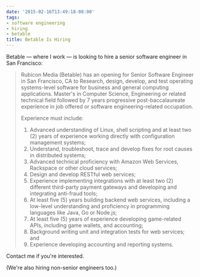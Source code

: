 ```yaml
---
date: '2015-02-16T13:49:18-08:00'
tags:
- software engineering
- hiring
- betable
title: Betable Is Hiring
---
```


Betable — where I work — is looking to hire a senior software engineer in San Francisco:

>Rubicon Media (Betable) has an opening for Senior Software Engineer in San Francisco, CA to Research, design, develop, and test operating systems-level software for business and general computing applications. Master's in Computer Science, Engineering or related technical field followed by 7 years progressive post-baccalaureate experience in job offered or software engineering-related occupation.
>
>Experience must include:
>
>  1. Advanced understanding of Linux, shell scripting and at least two (2) years of experience working directly with configuration management systems;
>  2. Understand, troubleshoot, trace and develop fixes for root causes in distributed systems;
>  3. Advanced technical proficiency with Amazon Web Services, Rackspace or other cloud services;
>  4. Design and develop RESTful web services;
>  5. Experience implementing integrations with at least two (2) different third-party payment gateways and developing and integrating anti-fraud tools;
>  6. At least five (5) years building backend web services, including a low-level understanding and proficiency in programming languages like Java, Go or Node.js;
>  7. At least five (5) years of experience developing game-related APIs, including game wallets, and accounting;
>  8. Background writing unit and integration tests for web services; and
>  9. Experience developing accounting and reporting systems.
>

Contact me if you're interested.

(We're also hiring non-senior engineers too.)

